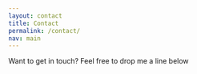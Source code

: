 ```yaml
---
layout: contact
title: Contact
permalink: /contact/
nav: main
---
```


Want to get in touch? Feel free to drop me a line below